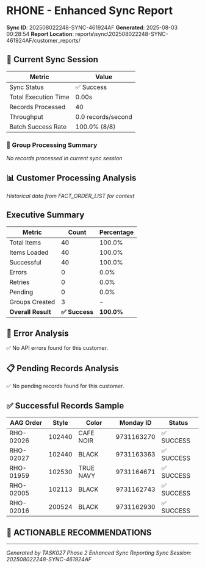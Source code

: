 # RHONE - Enhanced Sync Report
**Sync ID**: 202508022248-SYNC-461924AF
**Generated**: 2025-08-03 00:28:54
**Report Location**: reports\sync\202508022248-SYNC-461924AF/customer_reports/

## 🚀 Current Sync Session

| Metric | Value |
|--------|-------|
| Sync Status | ✅ Success |
| Total Execution Time | 0.00s |
| Records Processed | 40 |
| Throughput | 0.0 records/second |
| Batch Success Rate | 100.0% (8/8) |

### 📂 Group Processing Summary

*No records processed in current sync session*

## 📊 Customer Processing Analysis
*Historical data from FACT_ORDER_LIST for context*

## Executive Summary

| Metric | Count | Percentage |
|--------|-------|------------|
| Total Items | 40 | 100.0% |
| Items Loaded | 40 | 100.0% |
| Successful | 40 | 100.0% |
| Errors | 0 | 0.0% |
| Retries | 0 | 0.0% |
| Pending | 0 | 0.0% |
| Groups Created | 3 | - |
| **Overall Result** | **✅ Success** | **100.0%** |

## 🚨 Error Analysis

✅ No API errors found for this customer.

## 📋 Pending Records Analysis

✅ No pending records found for this customer.

## ✅ Successful Records Sample

| AAG Order | Style | Color | Monday ID | Status |
|-----------|-------|--------|-----------|--------|
| RHO-02026 | 102440 | CAFE NOIR | 9731163270 | ✅ SUCCESS |
| RHO-02027 | 102440 | BLACK | 9731163363 | ✅ SUCCESS |
| RHO-01959 | 102530 | TRUE NAVY | 9731164671 | ✅ SUCCESS |
| RHO-02005 | 102113 | BLACK | 9731162743 | ✅ SUCCESS |
| RHO-02016 | 200524 | BLACK | 9731162930 | ✅ SUCCESS |

## 🎯 ACTIONABLE RECOMMENDATIONS


---
*Generated by TASK027 Phase 2 Enhanced Sync Reporting*
*Sync Session: 202508022248-SYNC-461924AF*